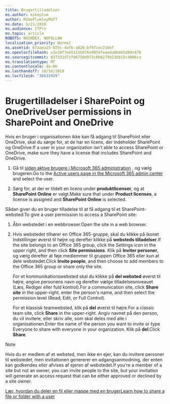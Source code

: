 ```yaml
---
title: Brugertilladelser
ms.author: mikeplum
author: MikePlumleyMSFT
ms.date: 5/21/2018
ms.audience: ITPro
ms.topic: article
ROBOTS: NOINDEX, NOFOLLOW
localization_priority: Normal
ms.assetid: 67aaea23-025c-4af6-a826-bf97cec216ef
ms.openlocfilehash: e3e18f7ee5315b076e9059feaeda8b445d89c476
ms.sourcegitcommit: 037331d71f06750d972c0b6278b23bb15c4806ca
ms.translationtype: MT
ms.contentlocale: da-DK
ms.lasthandoff: 10/18/2019
ms.locfileid: "36531929"
---
```

# <a name="user-permissions-in-sharepoint-and-onedrive"></a><span data-ttu-id="16c37-102">Brugertilladelser i SharePoint og OneDrive</span><span class="sxs-lookup"><span data-stu-id="16c37-102">User permissions in SharePoint and OneDrive</span></span>

<span data-ttu-id="16c37-103">Hvis en bruger i organisationen ikke kan få adgang til SharePoint eller OneDrive, skal du sørge for, at de har en licens, der indeholder SharePoint og OneDrive.</span><span class="sxs-lookup"><span data-stu-id="16c37-103">If a user in your organization isn't able to access SharePoint or OneDrive, make sure they have a license that includes SharePoint and OneDrive.</span></span> 
  
1. <span data-ttu-id="16c37-104">Gå til [siden aktive brugere i Microsoft 365 administration](https://portal.office.com/adminportal/home#/users) , og vælg brugeren.</span><span class="sxs-lookup"><span data-stu-id="16c37-104">Go to the [Active users page in the Microsoft 365 admin center](https://portal.office.com/adminportal/home#/users) and select the user.</span></span> 
    
2. <span data-ttu-id="16c37-105">Sørg for, at der er tildelt en licens under **produktlicenser**, og at **SharePoint Online** er valgt.</span><span class="sxs-lookup"><span data-stu-id="16c37-105">Make sure that under **Product licenses**, a license is assigned and **SharePoint Online** is selected.</span></span> 
    
 <span data-ttu-id="16c37-106">Sådan giver du en bruger tilladelse til at få adgang til et SharePoint-websted:</span><span class="sxs-lookup"><span data-stu-id="16c37-106">To give a user permission to access a SharePoint site:</span></span> 
  
1. <span data-ttu-id="16c37-107">Åbn webstedet i en webbrowser.</span><span class="sxs-lookup"><span data-stu-id="16c37-107">Open the site in a web browser.</span></span>
    
2. <span data-ttu-id="16c37-108">Hvis webstedet tilhører en Office 365-gruppe, skal du klikke på ikonet Indstillinger øverst til højre og derefter klikke på **websteds tilladelser**.</span><span class="sxs-lookup"><span data-stu-id="16c37-108">If the site belongs to an Office 365 group, click the Settings icon in the upper right, and then click **Site permissions**.</span></span> <span data-ttu-id="16c37-109">Klik på **Inviter personer**, og vælg derefter at føje medlemmer til gruppen Office 365 eller kun at dele webstedet.</span><span class="sxs-lookup"><span data-stu-id="16c37-109">Click **Invite people**, and then choose to add members to the Office 365 group or share only the site.</span></span> 
    
    <span data-ttu-id="16c37-110">For et kommunikationswebsted skal du klikke på **del websted** øverst til højre, angive personens navn og derefter vælge tilladelsesniveauet (Læs, Rediger eller fuld kontrol).</span><span class="sxs-lookup"><span data-stu-id="16c37-110">For a communication site, click **Share site** in the upper-right, enter the person's name, and then select the permission level (Read, Edit, or Full Control).</span></span> 
    
    <span data-ttu-id="16c37-111">For et klassisk teamwebsted, klik på **del** øverst til højre.</span><span class="sxs-lookup"><span data-stu-id="16c37-111">For a classic team site, click **Share** in the upper-right.</span></span> <span data-ttu-id="16c37-112">Angiv navnet på den person, du vil invitere, eller skriv alle, som skal deles med alle i organisationen.</span><span class="sxs-lookup"><span data-stu-id="16c37-112">Enter the name of the person you want to invite or type Everyone to share with everyone in your organization.</span></span> <span data-ttu-id="16c37-113">Klik på **del**.</span><span class="sxs-lookup"><span data-stu-id="16c37-113">Click **Share**.</span></span>
    
> [!NOTE]
> <span data-ttu-id="16c37-114">Hvis du er medlem af et websted, men ikke en ejer, kan du invitere personer til webstedet, men invitationen genererer en adgangsanmodning, der enten kan godkendes eller afvises af ejeren af webstedet.</span><span class="sxs-lookup"><span data-stu-id="16c37-114">If you're a member of a site but not an owner, you can invite people to the site, but your invitation will generate an access request that can be either approved or declined by a site owner.</span></span> 
  
[<span data-ttu-id="16c37-115">Lær, hvordan du deler en fil eller mappe med en bruger</span><span class="sxs-lookup"><span data-stu-id="16c37-115">Learn how to share a file or folder with a user</span></span>](https://go.microsoft.com/fwlink/?linkid=533408)
  


